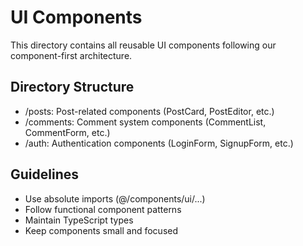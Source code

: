 # UI Components

This directory contains all reusable UI components following our component-first architecture.

## Directory Structure
- /posts: Post-related components (PostCard, PostEditor, etc.)
- /comments: Comment system components (CommentList, CommentForm, etc.)
- /auth: Authentication components (LoginForm, SignupForm, etc.)

## Guidelines
- Use absolute imports (@/components/ui/...)
- Follow functional component patterns
- Maintain TypeScript types
- Keep components small and focused
